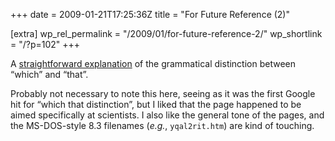 +++
date = 2009-01-21T17:25:36Z
title = "For Future Reference (2)"

[extra]
wp_rel_permalink = "/2009/01/for-future-reference-2/"
wp_shortlink = "/?p=102"
+++

A [straightforward explanation](http://home.earthlink.net/~llica/wichthat.htm)
of the grammatical distinction between “which” and “that”.

Probably not necessary to note this here, seeing as it was the first Google
hit for “which that distinction”, but I liked that the page happened to be
aimed specifically at scientists. I also like the general tone of the pages,
and the MS-DOS-style 8.3 filenames (_e.g._, `yqal2rit.htm`) are kind of
touching.
